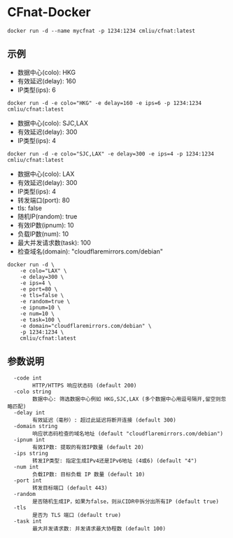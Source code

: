 # CFnat-Docker

```shell
docker run -d --name mycfnat -p 1234:1234 cmliu/cfnat:latest
```
 
## **示例** 
- 数据中心(colo): HKG
- 有效延迟(delay): 160
- IP类型(ips): 6
```shell
docker run -d -e colo="HKG" -e delay=160 -e ips=6 -p 1234:1234 cmliu/cfnat:latest
```

- 数据中心(colo): SJC,LAX
- 有效延迟(delay): 300
- IP类型(ips): 4
```shell
docker run -d -e colo="SJC,LAX" -e delay=300 -e ips=4 -p 1234:1234 cmliu/cfnat:latest
```

- 数据中心(colo): LAX
- 有效延迟(delay): 300
- IP类型(ips): 4
- 转发端口(port): 80
- tls: false
- 随机IP(random): true
- 有效IP数(ipnum): 10
- 负载IP数(num): 10
- 最大并发请求数(task): 100
- 检查域名(domain): "cloudflaremirrors.com/debian"
```shell
docker run -d \
    -e colo="LAX" \
    -e delay=300 \
    -e ips=4 \
    -e port=80 \
    -e tls=false \
    -e random=true \
    -e ipnum=10 \
    -e num=10 \
    -e task=100 \
    -e domain="cloudflaremirrors.com/debian" \
    -p 1234:1234 \
    cmliu/cfnat:latest
```

## 参数说明
```
  -code int
        HTTP/HTTPS 响应状态码 (default 200)
  -colo string
        数据中心: 筛选数据中心例如 HKG,SJC,LAX (多个数据中心用逗号隔开,留空则忽略匹配)
  -delay int
        有效延迟（毫秒）: 超过此延迟将断开连接 (default 300)
  -domain string
        响应状态码检查的域名地址 (default "cloudflaremirrors.com/debian")
  -ipnum int
        有效IP数: 提取的有效IP数量 (default 20)
  -ips string
        转发IP类型: 指定生成IPv4还是IPv6地址 (4或6) (default "4")
  -num int
        负载IP数: 目标负载 IP 数量 (default 10)
  -port int
        转发目标端口 (default 443)
  -random
        是否随机生成IP，如果为false，则从CIDR中拆分出所有IP (default true)
  -tls
        是否为 TLS 端口 (default true)
  -task int
        最大并发请求数: 并发请求最大协程数 (default 100)
```